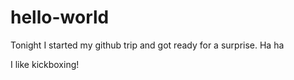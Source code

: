 # hello-world
Tonight I started my github trip and got ready for a surprise. Ha ha


I like kickboxing!
